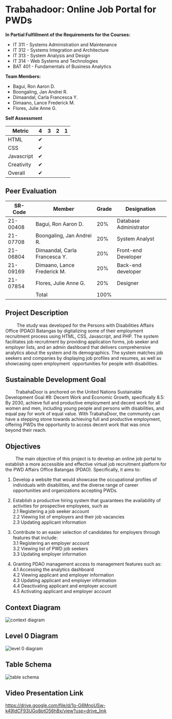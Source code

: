 # Trabahadoor: Online Job Portal for PWDs
**In Partial Fulfillment of the Requirements for the Courses:**
- IT 311 - Systems Administration and Maintenance
- IT 312 - Systems Integration and Architecture
- IT 313 - System Analysis and Design
- IT 314 - Web Systems and Technologies
- BAT 401 - Fundamentals of Business Analytics
  
**Team Members:**  
- Bagui, Ron Aaron D.
- Boongaling, Jan Andrei R.
- Dimaandal, Carla Francesca Y.
- Dimaano, Lance Frederick M.
- Flores, Julie Anne G. 

**Self Assessment**

| Metric        | 4  | 3  | 2 | 1  
| ------------- | ---| ---|---|---|
|  HTML         | ✔|   |   |   |
|  CSS          | ✔|   |   |   |
|  Javascript   | ✔|   |   |   |
|  Creativity   | ✔|   |   |   |
|  Overall      | ✔|   |   |   |

## Peer Evaluation
|SR-Code| Member  | Grade | Designation |
|---|---|---|---|
| 21-00408 | Bagui, Ron Aaron D. |  20% | Database Administrator |
| 21-07708 | Boongaling, Jan Andrei R.  | 20%  | System Analyst |
| 21-06804 | Dimaandal, Carla Francesca Y. | 20% | Front-end Developer |
| 21-09169 |Dimaano, Lance Frederick M.  | 20%  | Back-end developer|
| 21-07854 | Flores, Julie Anne G. | 20% | Designer |
|   | Total | 100% | |

## Project Description
&nbsp;&nbsp;&nbsp;&nbsp;&nbsp;&nbsp;&nbsp;&nbsp; The study was developed for the Persons with Disabilities Affairs Office (PDAO) Batangas by digitalizing some of their employment recruitment process using HTML, CSS, Javascript, and PHP. The system facilitates job recruitment by providing application forms, job seeker and employer lists, and an admin dashboard that delivers comprehensive analytics about the system and its demographics. The system matches job seekers and companies by displaying job profiles and resumes, as well as showcasing open employment  opportunities for people with disabilities.

## Sustainable Development Goal
&nbsp;&nbsp;&nbsp;&nbsp;&nbsp;&nbsp;&nbsp;&nbsp;TrabahaDoor is anchored on the United Nations Sustainable Development Goal #8: Decent Work and Economic Growth, specifically 8.5: By 2030, achieve full and productive employment and decent work for all women and men, including young people and persons with disabilities, and equal pay for work of equal value. With TrabahaDoor, the community can have a stepping stone towards achieving full and productive employment, offering PWDs the opportunity to access decent work that was once beyond their reach.

## Objectives
&nbsp;&nbsp;&nbsp;&nbsp;&nbsp;&nbsp;&nbsp;&nbsp;The main objective of this project is to develop an online job portal to establish a more accessible and effective virtual job recruitment platform for the PWD Affairs Office Batangas (PDAO). 
	Specifically, it aims to:
1. Develop a website that would showcase the occupational profiles of individuals with disabilities, and the diverse range of career opportunities and organizations accepting PWDs.
2. Establish a productive hiring system that guarantees the availability of activities for prospective employees, such as <br>
      2.1 Registering a job seeker account <br>
      2.2 Viewing list of employers and their job vacancies <br>
      2.3 Updating applicant information <br>
3. Contribute to an easier selection of candidates for employers through features that include: <br>
      3.1 Registering an employer account <br>
      3.2 Viewing list of PWD job seekers <br>
      3.3 Updating employer information <br>

4.  Granting PDAO management access to management features such as: <br>
      4.1 Accessing the analytics dashboard  <br>
      4.2 Viewing applicant and employer information <br>
      4.3 Updating applicant and employer information <br>
      4.4 Deactivating applicant and employer account <br>
      4.5 Activating applicant and employer account <br>


## Context Diagram
![context diagram](https://github.com/carla-dimaandal/TrabahadoorJobPortal/assets/117631564/b52ee345-3720-4300-97bf-87913e9ad6ca)

## Level 0 Diagram
![level 0 diagram](https://github.com/carla-dimaandal/TrabahadoorJobPortal/assets/117631564/22cae53e-a160-4a90-9962-226ba3bd9184)

## Table Schema

![table schema](https://github.com/carla-dimaandal/TrabahadoorJobPortal/assets/117631564/da65bc50-b7c0-457b-be07-3f91f00a662f)


## Video Presentation Link
https://drive.google.com/file/d/1o-G6MnoUSw-k49IdCF93UGo8ptO56hBx/view?usp=drive_link
